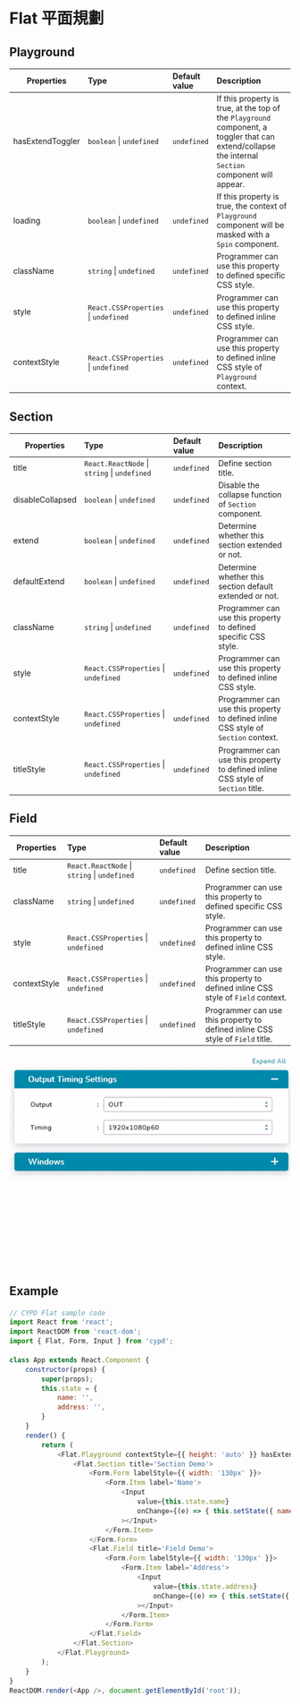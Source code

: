 # Flat 平面規劃

## Playground

Properties      | Type                                              | Default value     | Description
----------------|:--------------------------------------------------|:------------------|:----------------------
hasExtendToggler| `boolean` \| `undefined`                          | `undefined`       | If this property is true, at the top of the `Playground` component, a toggler that can extend/collapse the internal `Section` component will appear.
loading         | `boolean` \| `undefined`                          | `undefined`       | If this property is true, the context of `Playground` component will be masked with a `Spin` component.
className       | `string` \| `undefined`                           | `undefined`       | Programmer can use this property to defined specific CSS style.
style           | `React.CSSProperties` \| `undefined`              | `undefined`       | Programmer can use this property to defined inline CSS style.
contextStyle    | `React.CSSProperties` \| `undefined`              | `undefined`       | Programmer can use this property to defined inline CSS style of `Playground` context.

## Section

Properties      | Type                                              | Default value     | Description
----------------|:--------------------------------------------------|:------------------|:----------------------
title           | `React.ReactNode` \| `string` \| `undefined`      | `undefined`       | Define section title.
disableCollapsed| `boolean` \| `undefined`                          | `undefined`       | Disable the collapse function of `Section` component.
extend          | `boolean` \| `undefined`                          | `undefined`       | Determine whether this section extended or not.
defaultExtend   | `boolean` \| `undefined`                          | `undefined`       | Determine whether this section default extended or not.
className       | `string` \| `undefined`                           | `undefined`       | Programmer can use this property to defined specific CSS style.
style           | `React.CSSProperties` \| `undefined`              | `undefined`       | Programmer can use this property to defined inline CSS style.
contextStyle    | `React.CSSProperties` \| `undefined`              | `undefined`       | Programmer can use this property to defined inline CSS style of `Section` context.
titleStyle      | `React.CSSProperties` \| `undefined`              | `undefined`       | Programmer can use this property to defined inline CSS style of `Section` title.

## Field

Properties      | Type                                              | Default value     | Description
----------------|:--------------------------------------------------|:------------------|:----------------------
title           | `React.ReactNode` \| `string` \| `undefined`      | `undefined`       | Define section title.
className       | `string` \| `undefined`                           | `undefined`       | Programmer can use this property to defined specific CSS style.
style           | `React.CSSProperties` \| `undefined`              | `undefined`       | Programmer can use this property to defined inline CSS style.
contextStyle    | `React.CSSProperties` \| `undefined`              | `undefined`       | Programmer can use this property to defined inline CSS style of `Field` context.
titleStyle      | `React.CSSProperties` \| `undefined`              | `undefined`       | Programmer can use this property to defined inline CSS style of `Field` title.

![](../../image/flat_demo.gif)

## Example

```javascript
// CYPD Flat sample code
import React from 'react';
import ReactDOM from 'react-dom';
import { Flat, Form, Input } from 'cypd';

class App extends React.Component {
    constructor(props) {
        super(props);
        this.state = {
            name: '',
            address: '',
        }
    }
    render() {
        return ( 
            <Flat.Playground contextStyle={{ height: 'auto' }} hasExtendToggler>
                <Flat.Section title='Section Demo'>
                    <Form.Form labelStyle={{ width: '130px' }}>
                        <Form.Item label='Name'>
                            <Input 
                                value={this.state.name} 
                                onChange={(e) => { this.setState({ name: e.target.value }); }}
                            ></Input>
                        </Form.Item>
                    </Form.Form>
                    <Flat.Field title='Field Demo'>
                        <Form.Form labelStyle={{ width: '130px' }}>
                            <Form.Item label='Address'>
                                <Input 
                                    value={this.state.address} 
                                    onChange={(e) => { this.setState({ address: e.target.value }); }}
                                ></Input>
                            </Form.Item>
                        </Form.Form>
                    </Flat.Field>
                </Flat.Section>
            </Flat.Playground>
        );
    }
}
ReactDOM.render(<App />, document.getElementById('root'));
```